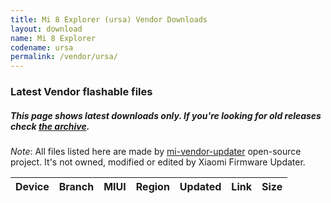 ```yaml
---
title: Mi 8 Explorer (ursa) Vendor Downloads
layout: download
name: Mi 8 Explorer
codename: ursa
permalink: /vendor/ursa/
---
```


### Latest Vendor flashable files
##### This page shows latest downloads only. If you're looking for old releases check [the archive](/archive/vendor/ursa/).

*Note*: All files listed here are made by [mi-vendor-updater](https://github.com/TryHardDood/mi-vendor-updater) open-source project. It's not owned, modified or edited by Xiaomi Firmware Updater.

<div class="table-responsive-md" id="table-wrapper">
    <table id="vendor" class="compact table table-striped table-hover table-sm">
        <thead class="thead-dark">
            <tr>
                <th>Device</th>
                <th>Branch</th>
                <th>MIUI</th>
                <th>Region</th>
                <th>Updated</th>
                <th>Link</th>
                <th>Size</th>
            </tr>
        </thead>
        <script>loadVendorDownloads('ursa', 'latest')</script>
    </table>
</div>
